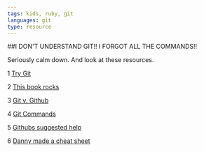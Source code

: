 ```yaml
---
tags: kids, ruby, git
languages: git
type: resource
---
```


##I DON'T UNDERSTAND GIT!! I FORGOT ALL THE COMMANDS!!

Seriously calm down. And look at these resources.

1 [Try Git](https://try.github.io/levels/1/challenges/1)

2 [This book rocks](http://git-scm.com/book)

3 [Git v. Github](http://www.jahya.net/blog/?2013-05-git-vs-github)

4 [Git Commands](http://marklodato.github.io/visual-git-guide/index-en.html#basic-usage)

5 [Githubs suggested help](https://help.github.com/articles/what-are-other-good-resources-for-learning-git-and-github)

6 [Danny made a cheat sheet](https://gist.github.com/dfenjves/6c3832ae7c9d1cf504f2)